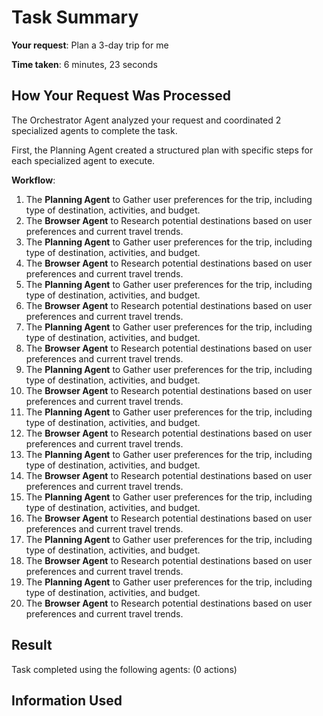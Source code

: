 # Task Summary

**Your request**: Plan a 3-day trip for me

**Time taken**: 6 minutes, 23 seconds

## How Your Request Was Processed

The Orchestrator Agent analyzed your request and coordinated 2 specialized agents to complete the task.

First, the Planning Agent created a structured plan with specific steps for each specialized agent to execute.

**Workflow**:

1. The **Planning Agent** to Gather user preferences for the trip, including type of destination, activities, and budget.
2. The **Browser Agent** to Research potential destinations based on user preferences and current travel trends.
3. The **Planning Agent** to Gather user preferences for the trip, including type of destination, activities, and budget.
4. The **Browser Agent** to Research potential destinations based on user preferences and current travel trends.
5. The **Planning Agent** to Gather user preferences for the trip, including type of destination, activities, and budget.
6. The **Browser Agent** to Research potential destinations based on user preferences and current travel trends.
7. The **Planning Agent** to Gather user preferences for the trip, including type of destination, activities, and budget.
8. The **Browser Agent** to Research potential destinations based on user preferences and current travel trends.
9. The **Planning Agent** to Gather user preferences for the trip, including type of destination, activities, and budget.
10. The **Browser Agent** to Research potential destinations based on user preferences and current travel trends.
11. The **Planning Agent** to Gather user preferences for the trip, including type of destination, activities, and budget.
12. The **Browser Agent** to Research potential destinations based on user preferences and current travel trends.
13. The **Planning Agent** to Gather user preferences for the trip, including type of destination, activities, and budget.
14. The **Browser Agent** to Research potential destinations based on user preferences and current travel trends.
15. The **Planning Agent** to Gather user preferences for the trip, including type of destination, activities, and budget.
16. The **Browser Agent** to Research potential destinations based on user preferences and current travel trends.
17. The **Planning Agent** to Gather user preferences for the trip, including type of destination, activities, and budget.
18. The **Browser Agent** to Research potential destinations based on user preferences and current travel trends.
19. The **Planning Agent** to Gather user preferences for the trip, including type of destination, activities, and budget.
20. The **Browser Agent** to Research potential destinations based on user preferences and current travel trends.

## Result

Task completed using the following agents:  (0 actions)

## Information Used

